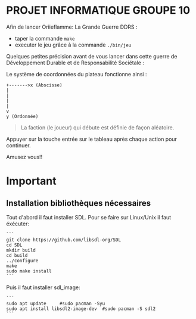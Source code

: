 # PROJET INFORMATIQUE GROUPE 10

Afin de lancer Oriieflamme: La Grande Guerre DDRS :
- taper la commande `make`
- executer le jeu grâce à la commande `./bin/jeu`

Quelques petites précision avant de vous lancer dans cette guerre de Développement Durable et de Responsabilité Sociétale :

Le système de coordonnées du plateau fonctionne ainsi :

```
+------->x (Abscisse)
|
|
|
|
v
y (Ordonnée)
```

> La faction (le joueur) qui débute est définie de façon aléatoire.

        
Appuyer sur la touche entrée sur le tableau après chaque action pour continuer.



Amusez vous!!

# Important

## Installation bibliothèques nécessaires

Tout d'abord il faut installer SDL. Pour se faire sur Linux/Unix il faut éxécuter:

    ```
    git clone https://github.com/libsdl-org/SDL
    cd SDL
    mkdir build
    cd build
    ../configure
    make
    sudo make install   
    ```

Puis il faut installer sdl_image:

    ```
    sudo apt update     #sudo pacman -Syu
    sudo apt install libsdl2-image-dev  #sudo pacman -S sdl2
    ```
